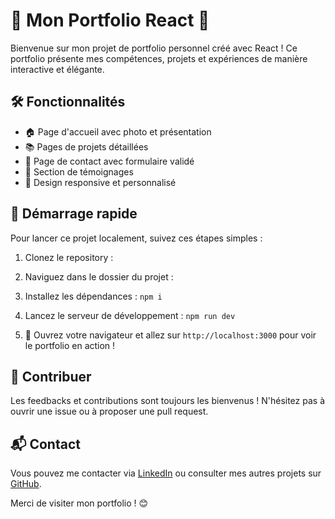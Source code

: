 # 🌟 Mon Portfolio React 🚀

Bienvenue sur mon projet de portfolio personnel créé avec React ! Ce portfolio présente mes compétences, projets et expériences de manière interactive et élégante.

## 🛠️ Fonctionnalités

- 🏠 Page d'accueil avec photo et présentation
- 📚 Pages de projets détaillées
- 📝 Page de contact avec formulaire validé
- 💬 Section de témoignages
- 🎨 Design responsive et personnalisé

## 🚀 Démarrage rapide

Pour lancer ce projet localement, suivez ces étapes simples :

1. Clonez le repository :
2. Naviguez dans le dossier du projet :
3. Installez les dépendances : `npm i`
4. Lancez le serveur de développement :  `npm run dev`

5. 🎉 Ouvrez votre navigateur et allez sur `http://localhost:3000` pour voir le portfolio en action !

## 🤝 Contribuer

Les feedbacks et contributions sont toujours les bienvenus ! N'hésitez pas à ouvrir une issue ou à proposer une pull request.

## 📬 Contact

Vous pouvez me contacter via [LinkedIn](https://www.linkedin.com/in/idir-kebbiche-753289232/) ou consulter mes autres projets sur [GitHub](https://github.com/idir-kebbiche).

Merci de visiter mon portfolio ! 😊
